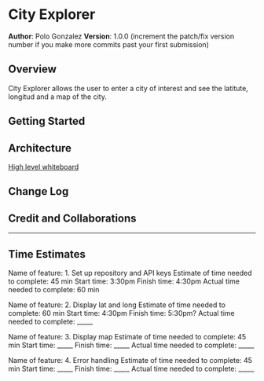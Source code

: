 # City Explorer

**Author**: Polo Gonzalez
**Version**: 1.0.0 (increment the patch/fix version number if you make more commits past your first submission)

## Overview
City Explorer allows the user to enter a city of interest and see the latitute, longitud and a map of the city.

## Getting Started
<!-- What are the steps that a user must take in order to build this app on their own machine and get it running? -->

## Architecture

[High level whiteboard](./whiteboard.png)
<!-- Provide a detailed description of the application design. What technologies (languages, libraries, etc) you're using, and any other relevant design information. -->

## Change Log
<!-- Use this area to document the iterative changes made to your application as each feature is successfully implemented. Use time stamps. Here's an example:

01-01-2001 4:59pm - Application now has a fully-functional express server, with a GET route for the location resource. -->

## Credit and Collaborations
<!-- Give credit (and a link) to other people or resources that helped you build this application. -->

---

## Time Estimates

Name of feature: 1. Set up repository and API keys
Estimate of time needed to complete: 45 min
Start time: 3:30pm
Finish time: 4:30pm
Actual time needed to complete: 60 min

Name of feature: 2. Display lat and long
Estimate of time needed to complete: 60 min
Start time: 4:30pm
Finish time: 5:30pm?
Actual time needed to complete: _____

Name of feature: 3. Display map
Estimate of time needed to complete: 45 min
Start time: _____
Finish time: _____
Actual time needed to complete: _____

Name of feature: 4. Error handling
Estimate of time needed to complete: 45 min
Start time: _____
Finish time: _____
Actual time needed to complete: _____
